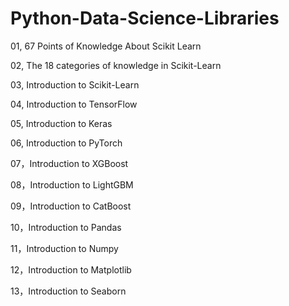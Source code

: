 # Python-Data-Science-Libraries

01, 67 Points of Knowledge About Scikit Learn

02, The 18 categories of knowledge in Scikit-Learn

03, Introduction to Scikit-Learn

04, Introduction to TensorFlow

05, Introduction to Keras

06, Introduction to PyTorch

07，Introduction to XGBoost

08，Introduction to LightGBM

09，Introduction to CatBoost

10，Introduction to Pandas

11，Introduction to Numpy

12，Introduction to Matplotlib

13，Introduction to Seaborn
